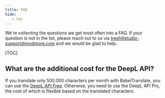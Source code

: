 ```yaml
---
title: FAQ
hide:
   - toc
---
```


We're collecting the questions we get most often into a FAQ. If your question is
not in the list, please reach out to us via treehillstudio-support@modmore.com
and we would be glad to help.

[TOC]

## What are the additional cost for the DeepL API?

If you translate only 500.000 characters per month with BabelTranslate, you can
use the [DeepL API Free](https://www.deepl.com/en/pro-api). Otherwise, you need
to use the DeepL API Pro, the cost of which is flexible based on the translated
characters.
